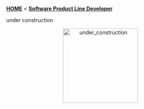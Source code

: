 <!-- Breadcrumb -->
[**HOME**](https://github.com/tthuem/FeatureIDE/wiki) < [**Software Product Line Developer**](https://github.com/tthuem/FeatureIDE/wiki/Software-Product-Line-Developer)

<!-- Introduction -->
under construction

<p align="center">
	<img height="200" width="200" alt="under_construction" src="https://github.com/tthuem/FeatureIDE/wiki/Assets/under_construction.png">
</p>